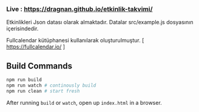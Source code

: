 ### Live : https://dragnan.github.io/etkinlik-takvimi/

Etkinlikleri Json datası olarak almaktadır. Datalar src/example.js dosyasının içerisindedir.

 Fullcalendar kütüphanesi kullanılarak oluşturulmuştur. [ https://fullcalendar.io/ ]




## Build Commands

```bash
npm run build
npm run watch # continously build
npm run clean # start fresh
```

After running `build` or `watch`, open up `index.html` in a browser.

